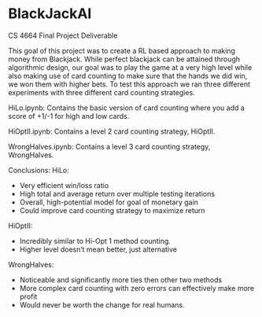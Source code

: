 # BlackJackAI
CS 4664 Final Project Deliverable

This goal of this project was to create a RL based approach to making money from Blackjack. While perfect blackjack can be attained through algorithmic design, our goal was to play the game at a very high level while also making use of card counting to make sure that the hands we did win, we won them with higher bets. To test this approach we ran three different experiments with three different card counting strategies. 

HiLo.ipynb: Contains the basic version of card counting where you add a score of +1/-1 for high and low cards. 

HiOptII.ipynb: Contains a level 2 card counting strategy, HiOptII.

WrongHalves.ipynb: Contains a level 3 card counting strategy, WrongHalves.

Conclusions:
HiLo: 
* Very efficient win/loss ratio
* High total and average return over multiple testing iterations
* Overall, high-potential model for goal of monetary gain
* Could improve card counting strategy to maximize return

HiOptII:
* Incredibly similar to Hi-Opt 1 method counting.
* Higher level doesn’t mean better, just alternative

WrongHalves:
* Noticeable and significantly more ties then other two methods
* More complex card counting with zero errors can effectively make more profit
* Would never be worth the change for real humans.
